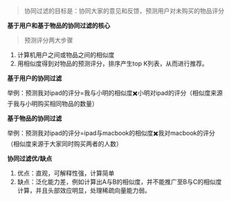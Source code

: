 > 协同过滤的目标是：协同大家的意见和反馈，预测用户对未购买的物品评分

**基于用户和基于物品的协同过滤的核心**

> 预测评分两大步骤

1. 计算机用户之间或物品之间的相似度
2. 用相似度得到对物品的预测评分，排序产生top K列表，从而进行推荐。

**基于用户的协同过滤**

举例：预测我对ipad的评分=我与小明的相似度✖️小明对ipad的评分（相似度来源于我与小明购买相同物品的数量）

**基于物品的协同过滤**

举例：预测我对ipad的评分=ipad与macbook的相似度✖️我对macbook的评分（相似度来源于大家同时购买两者的人数）

**协同过滤优/缺点**

1. 优点：直观，可解释性强，计算简单
2. 缺点：泛化能力差，例如计算出A与B的相似度，并不能推广至B与C的相似度计算，并且头部效应明显，处理稀疏向量能力弱。